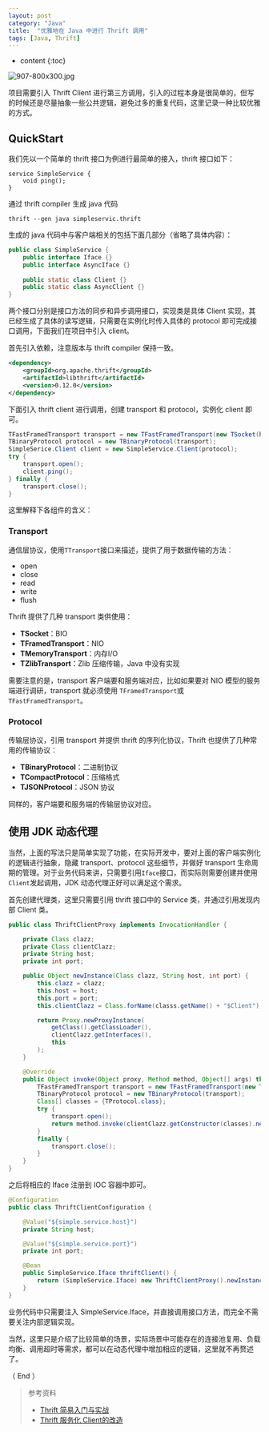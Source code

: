 ```yaml
---
layout: post
category: "Java"
title:  "优雅地在 Java 中进行 Thrift 调用"
tags: [Java, Thrift]
---
```

* content
{:toc}

![907-800x300.jpg](https://i.loli.net/2019/08/03/j2eB1Wf5KZ4piHn.jpg)

项目需要引入 Thrift Client 进行第三方调用，引入的过程本身是很简单的，但写的时候还是尽量抽象一些公共逻辑，避免过多的重复代码，这里记录一种比较优雅的方式。





## QuickStart

我们先以一个简单的 thrift 接口为例进行最简单的接入，thrift 接口如下：
```
service SimpleService {
    void ping();
}
```
通过 thrift compiler 生成 java 代码
```shell
thrift --gen java simpleservic.thrift
```
生成的 java 代码中与客户端相关的包括下面几部分（省略了具体内容）：
```java
public class SimpleService {
    public interface Iface {}
    public interface AsyncIface {}
    
    public static class Client {}
    public static class AsyncClient {}   
}
```
两个接口分别是接口方法的同步和异步调用接口，实现类是具体 Client 实现，其已经生成了具体的读写逻辑，只需要在实例化时传入具体的 protocol 即可完成接口调用，下面我们在项目中引入 client。

首先引入依赖，注意版本与 thrift compiler 保持一致。
```xml
<dependency>
    <groupId>org.apache.thrift</groupId>
    <artifactId>libthrift</artifactId>
    <version>0.12.0</version>
</dependency>
```

下面引入 thrift client 进行调用，创建 transport 和 protocol，实例化 client 即可。
```java
TFastFramedTransport transport = new TFastFramedTransport(new TSocket(host, port));
TBinaryProtocol protocol = new TBinaryProtocol(transport);
SimpleSerice.Client client = new SimpleService.Client(protocol);
try {
    transport.open();
    client.ping();
} finally {
    transport.close();
}
```
这里解释下各组件的含义：

### Transport

通信层协议，使用`TTransport`接口来描述，提供了用于数据传输的方法：
- open
- close
- read
- write
- flush

Thrift 提供了几种 transport 类供使用：
- **TSocket**：BIO
- **TFramedTransport**：NIO
- **TMemoryTransport**：内存I/O
- **TZlibTransport**：Zlib 压缩传输，Java 中没有实现

需要注意的是，transport 客户端要和服务端对应，比如如果要对 NIO 模型的服务端进行调研，transport 就必须使用 `TFramedTransport`或`TFastFramedTransport`。

### Protocol

传输层协议，引用 transport 并提供 thrift 的序列化协议，Thrift 也提供了几种常用的传输协议：
- **TBinaryProtocol**：二进制协议
- **TCompactProtocol**：压缩格式
- **TJSONProtocol**：JSON 协议

同样的，客户端要和服务端的传输层协议对应。

## 使用 JDK 动态代理

当然，上面的写法只是简单实现了功能，在实际开发中，要对上面的客户端实例化的逻辑进行抽象，隐藏 transport、protocol 这些细节，并做好 transport 生命周期的管理。对于业务代码来讲，只需要引用`Iface`接口，而实际则需要创建并使用`Client`发起调用，JDK 动态代理正好可以满足这个需求。

首先创建代理类，这里只需要引用 thrift 接口中的 Service 类，并通过引用发现内部 Client 类。
```java
public class ThriftClientProxy implements InvocationHandler {

    private Class clazz;
    private Class clientClazz;
    private String host;
    private int port;

    public Object newInstance(Class clazz, String host, int port) {
        this.clazz = clazz;
        this.host = host;
        this.port = port;
        this.clientClazz = Class.forName(classs.getName() + "$Client");

        return Proxy.newProxyInstance(
            getClass().getClassLoader(),
            clientClazz.getInterfaces(),
            this
        );
    }

    @Override
    public Object invoke(Object proxy, Method method, Object[] args) throws Throwable {
        TFastFramedTransport transport = new TFastFramedTransport(new TSocket(host, port));
        TBinaryProtocol protocol = new TBinaryProtocol(transport);
        Class[] classes = {TProtocol.class};
        try {
            transport.open();
            return method.invoke(clientClazz.getConstructor(classes).newInstance(protocol), args);
        }
        finally {
            transport.close();
        }
    }
}
```

之后将相应的 Iface 注册到 IOC 容器中即可。
```java
@Configuration
public class ThriftClientConfiguration {

    @Value("${simple.service.host}")
    private String host;

    @Value("${simple.service.port}")
    private int port;

    @Bean
    public SimpleService.Iface thriftClient() {
        return (SimpleService.Iface) new ThriftClientProxy().newInstance(SimpleService.class, host, port);
    }
}
```
业务代码中只需要注入 SimpleService.Iface，并直接调用接口方法，而完全不需要关注内部逻辑实现。

当然，这里只是介绍了比较简单的场景，实际场景中可能存在的连接池复用、负载均衡、调用超时等需求，都可以在动态代理中增加相应的逻辑，这里就不再赘述了。

（ End ）

> 参考资料
> - [Thrift 简易入门与实战](https://segmentfault.com/a/1190000008606491)
> - [Thrift 服务化 Client的改造](https://www.cnblogs.com/mumuxinfei/p/3876187.html)